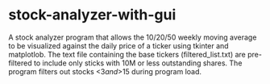 # stock-analyzer-with-gui

A stock analyzer program that allows the 10/20/50 weekly moving average to be visualized against the daily price of a ticker using tkinter and matplotlob. The text file containing the base tickers (filtered_list.txt) are pre-filtered to include only sticks with 10M or less outstanding shares. The program filters out stocks <$3 and >$15 during program load. 

